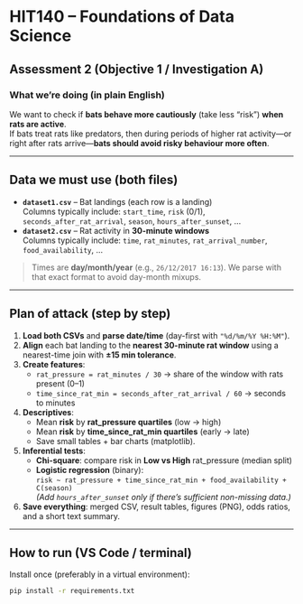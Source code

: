 # HIT140 – Foundations of Data Science
## Assessment 2 (Objective 1 / Investigation A)

### What we’re doing (in plain English)
We want to check if **bats behave more cautiously** (take less “risk”) **when rats are active**.  
If bats treat rats like predators, then during periods of higher rat activity—or right after rats arrive—**bats should avoid risky behaviour more often**.

---

## Data we must use (both files)
- **`dataset1.csv`** – Bat landings (each row is a landing)  
  Columns typically include: `start_time`, `risk` (0/1), `seconds_after_rat_arrival`, `season`, `hours_after_sunset`, …
- **`dataset2.csv`** – Rat activity in **30-minute windows**  
  Columns typically include: `time`, `rat_minutes`, `rat_arrival_number`, `food_availability`, …

> Times are **day/month/year** (e.g., `26/12/2017 16:13`). We parse with that exact format to avoid day-month mixups.

---

## Plan of attack (step by step)
1) **Load both CSVs** and **parse date/time** (day-first with `"%d/%m/%Y %H:%M"`).  
2) **Align** each bat landing to the **nearest 30-minute rat window** using a nearest-time join with **±15 min tolerance**.  
3) **Create features**:
   - `rat_pressure = rat_minutes / 30`  → share of the window with rats present (0–1)
   - `time_since_rat_min = seconds_after_rat_arrival / 60` → seconds to minutes
4) **Descriptives**:
   - Mean **risk** by **rat_pressure quartiles** (low → high)  
   - Mean **risk** by **time_since_rat_min quartiles** (early → late)  
   - Save small tables + bar charts (matplotlib).
5) **Inferential tests**:
   - **Chi-square**: compare risk in **Low vs High** rat_pressure (median split)  
   - **Logistic regression** (binary):  
     `risk ~ rat_pressure + time_since_rat_min + food_availability + C(season)`  
     *(Add `hours_after_sunset` only if there’s sufficient non-missing data.)*
6) **Save everything**: merged CSV, result tables, figures (PNG), odds ratios, and a short text summary.

---

## How to run (VS Code / terminal)
Install once (preferably in a virtual environment):
```bash
pip install -r requirements.txt
```